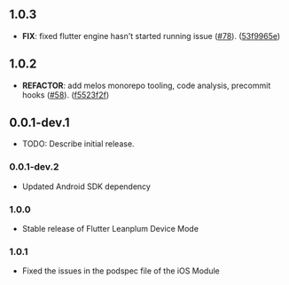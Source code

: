 ## 1.0.3

 - **FIX**: fixed flutter engine hasn't started running issue ([#78](https://github.com/rudderlabs/rudder-sdk-flutter/issues/78)). ([53f9965e](https://github.com/rudderlabs/rudder-sdk-flutter/commit/53f9965e63c0ec36e3b298956c1df1a231f5a2e0))

## 1.0.2

 - **REFACTOR**: add melos monorepo tooling, code analysis, precommit hooks ([#58](https://github.com/rudderlabs/rudder-sdk-flutter/issues/58)). ([f5523f2f](https://github.com/rudderlabs/rudder-sdk-flutter/commit/f5523f2fb41b723f1d0b1c090fbc880a79049aab))

## 0.0.1-dev.1

* TODO: Describe initial release.

### 0.0.1-dev.2

* Updated Android SDK dependency

### 1.0.0

* Stable release of Flutter Leanplum Device Mode

### 1.0.1

* Fixed the issues in the podspec file of the iOS Module